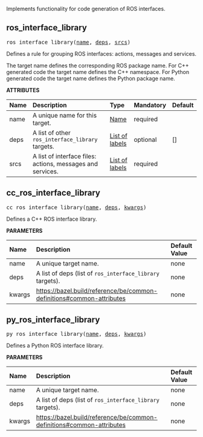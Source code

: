 <!-- Generated with Stardoc: http://skydoc.bazel.build -->

Implements functionality for code generation of ROS interfaces.

<a id="ros_interface_library"></a>

## ros_interface_library

<pre>
ros_interface_library(<a href="#ros_interface_library-name">name</a>, <a href="#ros_interface_library-deps">deps</a>, <a href="#ros_interface_library-srcs">srcs</a>)
</pre>

Defines a rule for grouping ROS interfaces: actions, messages and services.

The target name defines the corresponding ROS package name.
For C++ generated code the target name defines the C++ namespace.
For Python generated code the target name defines the Python package name.

**ATTRIBUTES**

| Name                                        | Description                                                 | Type                                                                        | Mandatory | Default |
| :------------------------------------------ | :---------------------------------------------------------- | :-------------------------------------------------------------------------- | :-------- | :------ |
| <a id="ros_interface_library-name"></a>name | A unique name for this target.                              | <a href="https://bazel.build/docs/build-ref.html#name">Name</a>             | required  |         |
| <a id="ros_interface_library-deps"></a>deps | A list of other <code>ros_interface_library</code> targets. | <a href="https://bazel.build/docs/build-ref.html#labels">List of labels</a> | optional  | []      |
| <a id="ros_interface_library-srcs"></a>srcs | A list of interface files: actions, messages and services.  | <a href="https://bazel.build/docs/build-ref.html#labels">List of labels</a> | required  |         |

<a id="cc_ros_interface_library"></a>

## cc_ros_interface_library

<pre>
cc_ros_interface_library(<a href="#cc_ros_interface_library-name">name</a>, <a href="#cc_ros_interface_library-deps">deps</a>, <a href="#cc_ros_interface_library-kwargs">kwargs</a>)
</pre>

Defines a C++ ROS interface library.

**PARAMETERS**

| Name                                               | Description                                                           | Default Value |
| :------------------------------------------------- | :-------------------------------------------------------------------- | :------------ |
| <a id="cc_ros_interface_library-name"></a>name     | A unique target name.                                                 | none          |
| <a id="cc_ros_interface_library-deps"></a>deps     | A list of deps (list of <code>ros_interface_library</code> targets).  | none          |
| <a id="cc_ros_interface_library-kwargs"></a>kwargs | https://bazel.build/reference/be/common-definitions#common-attributes | none          |

<a id="py_ros_interface_library"></a>

## py_ros_interface_library

<pre>
py_ros_interface_library(<a href="#py_ros_interface_library-name">name</a>, <a href="#py_ros_interface_library-deps">deps</a>, <a href="#py_ros_interface_library-kwargs">kwargs</a>)
</pre>

Defines a Python ROS interface library.

**PARAMETERS**

| Name                                               | Description                                                           | Default Value |
| :------------------------------------------------- | :-------------------------------------------------------------------- | :------------ |
| <a id="py_ros_interface_library-name"></a>name     | A unique target name.                                                 | none          |
| <a id="py_ros_interface_library-deps"></a>deps     | A list of deps (list of <code>ros_interface_library</code> targets).  | none          |
| <a id="py_ros_interface_library-kwargs"></a>kwargs | https://bazel.build/reference/be/common-definitions#common-attributes | none          |
